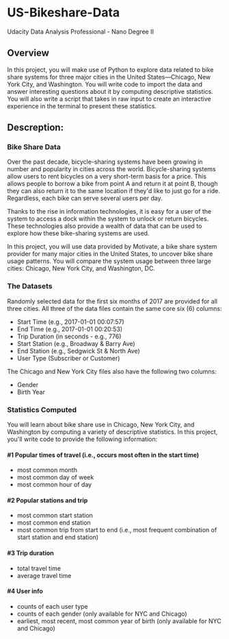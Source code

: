 # US-Bikeshare-Data
Udacity Data Analysis Professional - Nano Degree II 

## Overview
In this project, you will make use of Python to explore data related to bike share systems for three major cities in the United States—Chicago, New York City, and Washington. You will write code to import the data and answer interesting questions about it by computing descriptive statistics. You will also write a script that takes in raw input to create an interactive experience in the terminal to present these statistics.

## **Descreption:**
### Bike Share Data
Over the past decade, bicycle-sharing systems have been growing in number and popularity in cities across the world. Bicycle-sharing systems allow users to rent bicycles on a very short-term basis for a price. This allows people to borrow a bike from point A and return it at point B, though they can also return it to the same location if they'd like to just go for a ride. Regardless, each bike can serve several users per day.

Thanks to the rise in information technologies, it is easy for a user of the system to access a dock within the system to unlock or return bicycles. These technologies also provide a wealth of data that can be used to explore how these bike-sharing systems are used.

In this project, you will use data provided by Motivate, a bike share system provider for many major cities in the United States, to uncover bike share usage patterns. You will compare the system usage between three large cities: Chicago, New York City, and Washington, DC.

### The Datasets
Randomly selected data for the first six months of 2017 are provided for all three cities. All three of the data files contain the same core six (6) columns:

* Start Time (e.g., 2017-01-01 00:07:57)
* End Time (e.g., 2017-01-01 00:20:53)
* Trip Duration (in seconds - e.g., 776)
* Start Station (e.g., Broadway & Barry Ave)
* End Station (e.g., Sedgwick St & North Ave)
* User Type (Subscriber or Customer)

The Chicago and New York City files also have the following two columns:

* Gender
* Birth Year

### Statistics Computed
You will learn about bike share use in Chicago, New York City, and Washington by computing a variety of descriptive statistics. In this project, you'll write code to provide the following information:

#### #1 Popular times of travel (i.e., occurs most often in the start time)

* most common month
* most common day of week
* most common hour of day

#### #2 Popular stations and trip

* most common start station
* most common end station
* most common trip from start to end (i.e., most frequent combination of start station and end station)

#### #3 Trip duration

* total travel time
* average travel time

#### #4 User info

* counts of each user type
* counts of each gender (only available for NYC and Chicago)
* earliest, most recent, most common year of birth (only available for NYC and Chicago)
